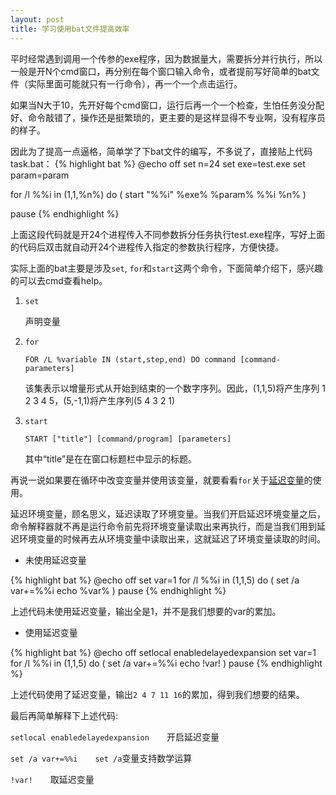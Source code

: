 ```yaml
---
layout: post
title: 学习使用bat文件提高效率
---
```


平时经常遇到调用一个传参的exe程序，因为数据量大，需要拆分并行执行，所以一般是开N个cmd窗口，再分别在每个窗口输入命令，或者提前写好简单的bat文件（实际里面可能就只有一行命令），再一个一个点击运行。

如果当N大于10，先开好每个cmd窗口，运行后再一个一个检查，生怕任务没分配好、命令敲错了，操作还是挺繁琐的，更主要的是这样显得不专业啊，没有程序员的样子。

因此为了提高一点逼格，简单学了下bat文件的编写，不多说了，直接贴上代码task.bat：
{% highlight bat %}
@echo off
set n=24
set exe=test.exe
set param=param

for /l %%i in (1,1,%n%) do (
start "%%i" %exe% %param% %%i %n% 
)

pause
{% endhighlight %}

上面这段代码就是开24个进程传入不同参数拆分任务执行test.exe程序，写好上面的代码后双击就自动开24个进程传入指定的参数执行程序，方便快捷。

实际上面的bat主要是涉及`set`, `for`和`start`这两个命令，下面简单介绍下，感兴趣的可以去cmd查看help。

1. `set`

	声明变量

2. `for`

	`FOR /L %variable IN (start,step,end) DO command [command-parameters]`

	该集表示以增量形式从开始到结束的一个数字序列。因此，(1,1,5)将产生序列
    1 2 3 4 5，(5,-1,1)将产生序列(5 4 3 2 1)

3. `start`

	`START ["title"] [command/program] [parameters]`
	
	其中“title”是在在窗口标题栏中显示的标题。

再说一说如果要在循环中改变变量并使用该变量，就要看看`for`关于[延迟变量](http://blog.sina.com.cn/s/blog_625651900100jzyj.html)的使用。

延迟环境变量，顾名思义，延迟读取了环境变量。当我们开启延迟环境变量之后，命令解释器就不再是运行命令前先将环境变量读取出来再执行，而是当我们用到延迟环境变量的时候再去从环境变量中读取出来，这就延迟了环境变量读取的时间。

* 未使用延迟变量

{% highlight bat %}
@echo off
set var=1
for /l %%i in (1,1,5) do (
set /a var+=%%i
echo %var%
)
pause
{% endhighlight %}

上述代码未使用延迟变量，输出全是1，并不是我们想要的var的累加。

* 使用延迟变量

{% highlight bat %}
@echo off
setlocal enabledelayedexpansion
set var=1
for /l %%i in (1,1,5) do (
set /a var+=%%i
echo !var!
)
pause
{% endhighlight %}
	
上述代码使用了延迟变量，输出`2 4 7 11 16`的累加，得到我们想要的结果。

最后再简单解释下上述代码:

`setlocal enabledelayedexpansion`　　开启延迟变量

`set /a var+=%%i`　　`set /a`变量支持数学运算

`!var!`　　取延迟变量